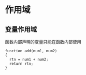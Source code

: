 # 作用域

## 变量作用域

函数内部声明的变量只能在函数内部使用

```
function add(num1, num2)
{
  rtn = num1 + num2;
  return rtn; 
}
```